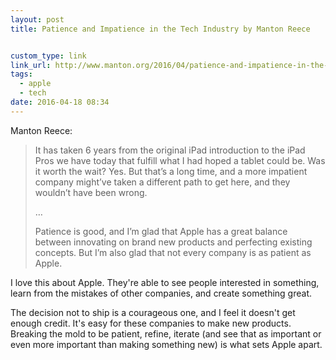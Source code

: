 ```yaml
---
layout: post
title: Patience and Impatience in the Tech Industry by Manton Reece


custom_type: link
link_url: http://www.manton.org/2016/04/patience-and-impatience-in-the-tech-industry.html
tags:
  - apple
  - tech
date: 2016-04-18 08:34
---
```

Manton Reece:

> It has taken 6 years from the original iPad introduction to the iPad Pros we have today that fulfill what I had hoped a tablet could be. Was it worth the wait? Yes. But that’s a long time, and a more impatient company might’ve taken a different path to get here, and they wouldn’t have been wrong.
>
> …
>
> Patience is good, and I’m glad that Apple has a great balance between innovating on brand new products and perfecting existing concepts. But I’m also glad that not every company is as patient as Apple.

I love this about Apple. They're able to see people interested in something, learn from the mistakes of other companies, and create something great.

The decision not to ship is a courageous one, and I feel it doesn't get enough credit. It's easy for these companies to make new products. Breaking the mold to be patient, refine, iterate (and see that as important or even more important than making something new) is what sets Apple apart.
